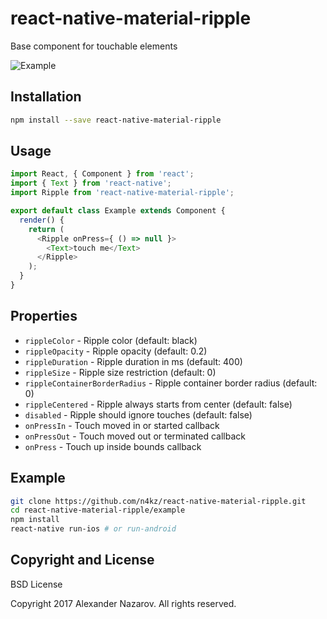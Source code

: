 # react-native-material-ripple

Base component for touchable elements

![Example](https://cloud.githubusercontent.com/assets/2055622/23309410/a363975a-fabf-11e6-8cd8-b9c5cca76b63.gif)

## Installation

```bash
npm install --save react-native-material-ripple
```

## Usage

```javascript
import React, { Component } from 'react';
import { Text } from 'react-native';
import Ripple from 'react-native-material-ripple';

export default class Example extends Component {
  render() {
    return (
      <Ripple onPress={ () => null }>
        <Text>touch me</Text>
      </Ripple>
    );
  }
}
```

## Properties

* `rippleColor`                 - Ripple color (default: black)
* `rippleOpacity`               - Ripple opacity (default: 0.2)
* `rippleDuration`              - Ripple duration in ms (default: 400)
* `rippleSize`                  - Ripple size restriction (default: 0)
* `rippleContainerBorderRadius` - Ripple container border radius (default: 0)
* `rippleCentered`              - Ripple always starts from center (default: false)
* `disabled`                    - Ripple should ignore touches (default: false)
* `onPressIn`                   - Touch moved in or started callback
* `onPressOut`                  - Touch moved out or terminated callback
* `onPress`                     - Touch up inside bounds callback

## Example

```bash
git clone https://github.com/n4kz/react-native-material-ripple.git
cd react-native-material-ripple/example
npm install
react-native run-ios # or run-android
```

## Copyright and License

BSD License

Copyright 2017 Alexander Nazarov. All rights reserved.
